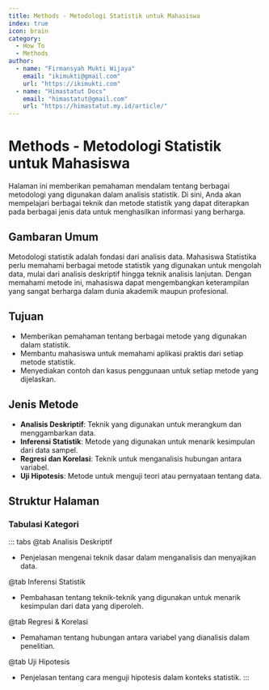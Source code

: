 ```yaml
--- 
title: Methods - Metodologi Statistik untuk Mahasiswa
index: true
icon: brain
category:
  - How To
  - Methods
author:
  - name: "Firmansyah Mukti Wijaya"
    email: "ikimukti@gmail.com"
    url: "https://ikimukti.com"
  - name: "Himastatut Docs"
    email: "himastatut@gmail.com"
    url: "https://himastatut.my.id/article/"
--- 
```


# Methods - Metodologi Statistik untuk Mahasiswa

Halaman ini memberikan pemahaman mendalam tentang berbagai metodologi yang digunakan dalam analisis statistik. Di sini, Anda akan mempelajari berbagai teknik dan metode statistik yang dapat diterapkan pada berbagai jenis data untuk menghasilkan informasi yang berharga.

## Gambaran Umum

Metodologi statistik adalah fondasi dari analisis data. Mahasiswa Statistika perlu memahami berbagai metode statistik yang digunakan untuk mengolah data, mulai dari analisis deskriptif hingga teknik analisis lanjutan. Dengan memahami metode ini, mahasiswa dapat mengembangkan keterampilan yang sangat berharga dalam dunia akademik maupun profesional.

## Tujuan
- Memberikan pemahaman tentang berbagai metode yang digunakan dalam statistik.
- Membantu mahasiswa untuk memahami aplikasi praktis dari setiap metode statistik.
- Menyediakan contoh dan kasus penggunaan untuk setiap metode yang dijelaskan.

## Jenis Metode
- **Analisis Deskriptif**: Teknik yang digunakan untuk merangkum dan menggambarkan data.
- **Inferensi Statistik**: Metode yang digunakan untuk menarik kesimpulan dari data sampel.
- **Regresi dan Korelasi**: Teknik untuk menganalisis hubungan antara variabel.
- **Uji Hipotesis**: Metode untuk menguji teori atau pernyataan tentang data.

## Struktur Halaman

<Catalog />

### Tabulasi Kategori

::: tabs
@tab Analisis Deskriptif
- Penjelasan mengenai teknik dasar dalam menganalisis dan menyajikan data.

@tab Inferensi Statistik
- Pembahasan tentang teknik-teknik yang digunakan untuk menarik kesimpulan dari data yang diperoleh.

@tab Regresi & Korelasi
- Pemahaman tentang hubungan antara variabel yang dianalisis dalam penelitian.

@tab Uji Hipotesis
- Penjelasan tentang cara menguji hipotesis dalam konteks statistik.
:::
